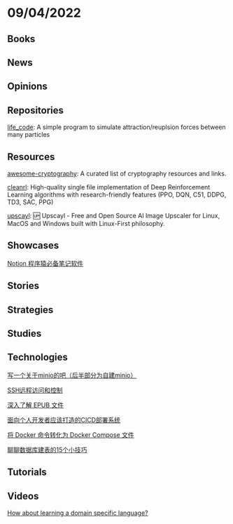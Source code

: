 # 09/04/2022

## Books

## News

## Opinions

## Repositories
[life_code](https://github.com/hunar4321/life_code): A simple program to simulate attraction/reuplsion forces between many particles

## Resources
[awesome-cryptography](https://github.com/sobolevn/awesome-cryptography): A curated list of cryptography resources and links.

[cleanrl](https://github.com/vwxyzjn/cleanrl): High-quality single file implementation of Deep Reinforcement Learning algorithms with research-friendly features (PPO, DQN, C51, DDPG, TD3, SAC, PPG)

[upscayl](https://github.com/upscayl/upscayl): 🆙 Upscayl - Free and Open Source AI Image Upscaler for Linux, MacOS and Windows built with Linux-First philosophy.

## Showcases
[Notion 程序猿必备笔记软件](https://juejin.cn/post/7136710657012924446)

## Stories

## Strategies

## Studies

## Technologies
[写一个关于minio的吧（后半部分为自建minio）](https://juejin.cn/post/7135357975958896676)

[SSH远程访问和控制](https://juejin.cn/post/7133091310927347742)

[深入了解 EPUB 文件](https://linux.cn/article-14967-1.html)

[面向个人开发者应该打造的CICD部署系统](https://juejin.cn/post/7137143919418015751)

[将 Docker 命令转化为 Docker Compose 文件](https://linux.cn/article-14970-1.html)

[聊聊数据库建表的15个小技巧](https://mp.weixin.qq.com/s/NM-aHaW6TXrnO6la6Jfl5A)

## Tutorials

## Videos
[How about learning a domain specific language?](https://www.youtube.com/watch?v=J4i3yhpnyys)
